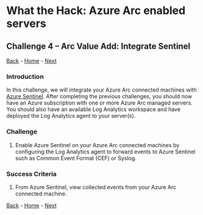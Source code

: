 # What the Hack: Azure Arc enabled servers 

## Challenge 4 – Arc Value Add: Integrate Sentinel
[Back](challenge03.md) - [Home](../readme.md) - [Next](challenge05.md)

### Introduction

In this challenge, we will integrate your Azure Arc connected machines with [Azure Sentinel](https://docs.microsoft.com/en-us/azure/sentinel/overview). After completing the previous challenges, you should now have an Azure subscription with one or more Azure Arc managed servers. You should also have an available Log Analytics workspace and have deployed the Log Analytics agent to your server(s).

### Challenge

1. Enable Azure Sentinel on your Azure Arc connected machines by configuring the Log Analytics agent to forward events to Azure Sentinel such as Common Event Format (CEF) or Syslog.

### Success Criteria

1. From Azure Sentinel, view collected events from your Azure Arc connected machine.

[Back](challenge03.md) - [Home](../readme.md) - [Next](challenge05.md)
